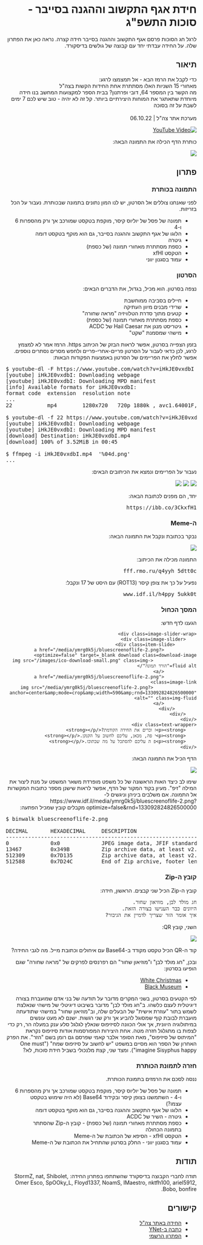 <div dir="rtl">
<h1>חידת אגף התקשוב וההגנה בסייבר - סוכות התשפ"ג</h1>
<p>
לרגל חג הסוכות פרסם אגף התקשוב וההגנה בסייבר חידה קצרה. נראה כאן את הפתרון שלה. על החידה עבדתי יחד עם קבוצה של גולשים בדיסקורד. 
</p>

<h2>תיאור</h2>
<p>
 כדי לקבל את הרמז הבא - אל תמצמצו לרגע:
<br/>
מאחורי 15 השניות האלו מסתתרת אחת החידות הקשות בצה"ל
<br/>
מה הקשר בין המספר 64, דובי ופרתנון? בבית הספר למקצועות המחשב בנו חידה מיוחדת שתאתגר את המוחות היצירתיים ביותר. קל זה לא יהיה - טוב שיש לכם 7 ימים לשבת על זה בסוכה
<br/>
<br/>
מערכת אתר צה"ל | 06.10.22
</p>

[![YouTube Video](https://img.youtube.com/vi/iHkJE0vxdbI/0.jpg)](https://www.youtube.com/watch?v=iHkJE0vxdbI)

<p>
כותרת הדף הכילה את התמונה הבאה:
</p>

![](images/artboard-1-4x-100.png)


<h2>פתרון</h2>

<h3>התמונה בכותרת</h3>

<p>
לפני שאנחנו צוללים אל הסרטון, יש לנו המון נתונים בתמונה שבכותרת. נעבור על הכל בזריזות.
</p>

<ul>
    <li>תמונה של פסל של יוליוס קיסר, מוקפת בטקסט שמורכב אך ורק מהספרות 6 ו-4</li>
    <li>הלוגו של אגף התקשוב וההגנה בסייבר, גם הוא מוקף בטקסט דומה</li>
    <li>גיטרה</li>
    <li>כספת מסתתרת מאחורי תמונה (של כספת)</li>
    <li>הטקסט xfHl</li>
    <li>עמוד בסגנון יווני</li>
</ul>


<h3>הסרטון</h3>

<p>
נצפה בסרטון. הוא מכיל, בגדול, את הדברים הבאים:
</p>

<ul>
    <li>חיילים בסביבה ממוחשבת</li>
    <li>שרידי מבנים מיוון העתיקה</li>
    <li>קטעים מתוך סדרת הטלוויזיה "מראה שחורה"</li>
    <li>כספת מסתתרת מאחורי תמונה (של כספת)</li>
    <li>גיטריסט מנגן את Hail Caesar של ACDC</li>
    <li>מישהי שמסמנת "שקט"</li>
</ul>

<p>
בזמן הצפייה בסרטון, אפשר לראות הבזק של הכיתוב https. הרמז אמר לא למצמץ לרגע, לכן כדאי לעבור על הסרטון פריים-אחרי-פריים ולחפש מסרים נסתרים נוספים. אפשר לחלץ את הפריימים של הסרטון באמצעות הפקודות הבאות:
</p>

<pre dir="ltr">
$ youtube-dl -F https://www.youtube.com/watch?v=iHkJE0vxdbI
[youtube] iHkJE0vxdbI: Downloading webpage
[youtube] iHkJE0vxdbI: Downloading MPD manifest
[info] Available formats for iHkJE0vxdbI:
format code  extension  resolution note
...
22           mp4        1280x720   720p 1880k , avc1.64001F, 25fps, mp4a.40.2 (44100Hz) (best)

$ youtube-dl -f 22 https://www.youtube.com/watch?v=iHkJE0vxdbI
[youtube] iHkJE0vxdbI: Downloading webpage
[youtube] iHkJE0vxdbI: Downloading MPD manifest
[download] Destination: iHkJE0vxdbI.mp4
[download] 100% of 3.52MiB in 00:45

$ ffmpeg -i iHkJE0vxdbI.mp4  '%04d.png'
...
</pre>

<p>
נעבור על הפריימים ונמצא את הכיתובים הבאים:
</p>

![](images/0119.jpg)
![](images/0166.jpg)
![](images/0250.jpg)

<p>
יחד, הם מפנים לכתובת הבאה:
</p>

<pre>
https://ibb.co/3CkxfH1
</pre>

<h3>ה-Meme</h3>

<p>
נבקר בכתובת ונקבל את התמונה הבאה:
</p>

![](images/meme.png)

<p>
התמונה מכילה את הכיתוב:
</p>

<pre>
fff.rmo.ru/q4yyh_5dtt0c
</pre>

נפעיל על כך את צופן קיסר (ROT13) עם היסט של 17 ונקבל:

<pre>
www.idf.il/h4ppy_5ukk0t
</pre>

<h3>המסך הכחול</h3>

<p>
הגענו לדף חדש:
</p>


```
<div class=image-slider-wrap>
    <div class=image-slider>
        <div class=item-slide>
            <a href="/media/ymrg0k5j/bluescreenoflife-2.png?optimize=false" target=_blank download class=download-image>
                <img src="/images/ico-download-small.png" class=img-fluid alt="הורד תמונה"/>
            </a>
            <a href="/media/ymrg0k5j/bluescreenoflife-2.png" class=image-link>
                <img src="/media/ymrg0k5j/bluescreenoflife-2.png?anchor=center&amp;mode=crop&amp;width=590&amp;rnd=133092824826500000" alt="" class=img-fluid>
            </a>
        </div>
    </div>
</div>
<div class=text-wrapper>
    <p><strong>ז וכרים את החידה הקודמת?</strong></p>
    <p><strong>י פה, מכאן, עליכם לחשוב על הקנקן.</strong></p>
    <p><strong>פ ה עליכם להסתכל על מה שבתוכו.</strong></p>
</div>
```


<p>
הדף הכיל את התמונה הבאה:
</p>

![](images/bluescreenoflife-2.jpg)

<p>
שימו לב כיצד האות הראשונה של כל משפט מופרדת משאר המשפט על מנת ליצור את המילה "זיפ". מעיון בקוד המקור של הדף, אפשר לראות שישנן מספר כתובות המקשרות אל התמונה. אם משלבים ביניהן וניגשים ל-https://www.idf.il/media/ymrg0k5j/bluescreenoflife-2.png?optimize=false&rnd=133092824826500000 מקבלים קובץ שמכיל הפתעה:
</p>

<pre dir="ltr">
$ binwalk bluescreenoflife-2.png

DECIMAL       HEXADECIMAL     DESCRIPTION
--------------------------------------------------------------------------------
0             0x0             JPEG image data, JFIF standard 1.01
13467         0x349B          Zip archive data, at least v2.0 to extract, compressed size: 498799, uncompressed size: 546086, name: secret/QR.png
512309        0x7D135         Zip archive data, at least v2.0 to extract, compressed size: 110, uncompressed size: 172, name: secret/riddle.txt
512588        0x7D24C         End of Zip archive, footer length: 22
</pre>

<h3>קובץ ה-Zip</h3>
<p>
קובץ ה-Zip הכיל שני קבצים. הראשון, חידה:
</p>

<pre>
חג מולד לבן, מוזיאון שחור. 
היוונים כבר הענישו בצורה הזאת. 
איך אומר הזר שצריך לדמיין את הגיבור?
</pre>

<p>
השני, קובץ QR:
</p>

![](images/QR.png)

<p>
קוד ה-QR הכיל טקסט מקודד ב-Base64 עם איחולים וכתובת מייל. מה לגבי החידה?
</p>


<p>
ובכן, "חג מולד לבן" ו"מוזיאון שחור" הם רפרנסים לפרקים של "מראה שחורה" שגם הופיעו בסרטון:
</p>

<ul>
    <li><a href="https://en.wikipedia.org/wiki/White_Christmas_(Black_Mirror)">White Christmas</a></li>
    <li><a href="https://en.wikipedia.org/wiki/Black_Museum_(Black_Mirror)">Black Museum</a></li>
</ul>

<p>
לפי הקטעים בסרטון, בשני המקרים מדובר על תודעה של בני אדם שמועברת בצורה דיגיטלית לעצם כלשהו. ב"חג מולד לבן" מדובר בשיבוט דיגיטלי של מישהי שנאלצת לשמש בתור "עוזרת אישית" של הבעלים שלה, וב"מוזיאון שחור" במישהי שתודעתה מועברת לבובת קוף שמסוגל להביע אך ורק שני רגשות. ישנם לא מעט עונשים במיתולוגיה היוונית, אך אולי הכוונה לסיזיפוס שנאלץ לגלגל סלע ענק במעלה הר, רק כדי לצפות בו מתגלגל חזרה מטה. אחת היצירות המפורסמות אודות סיזיפוס נקראת "המיתוס של סיזיפוס", מאת הסופר אלבר קאמי שפרסם גם רומן בשם "הזר". את הפרק האחרון של הספר הוא מסיים במשפט "יש לחשוב על סיזיפוס שמח" ("One must imagine Sisyphus happy"). ומצד שני, קצת מלנכולי בשביל חידת סוכות, לא?
</p>

<h3>חזרה לתמונת הכותרת</h3>

<p>
ננסה לסכם את הרמזים בתמונת הכותרת.
</p>

<ul>
    <li>תמונה של פסל של יוליוס קיסר, מוקפת בטקסט שמורכב אך ורק מהספרות 6 ו-4 - השתמשנו בצופן קיסר ובקידוד Base64 (לא היה שימוש בטקסט עצמו?)</li>
    <li>הלוגו של אגף התקשוב וההגנה בסייבר, גם הוא מוקף בטקסט דומה</li>
    <li>גיטרה - השיר של ACDC</li>
    <li>כספת מסתתרת מאחורי תמונה (של כספת) - קובץ ה-Zip שהסתתר בתמונה הכחולה</li>
    <li>הטקסט xfHl - הסיפא של הכתובת של ה-Meme</li>
    <li>עמוד בסגנון יווני - החלק בסרטון שהתחיל את הכתובת של ה-Meme</li>
</ul>

<h2>תודות</h2>

<p>
תודה לחברי הקבוצה בדיסקורד שהשתתפו בפתרון החידה: StormZ, nat, Shibolet, Omer Esco, SpOOky_L, Floyd1337, NoamS, IMaestro, nktfh100, ariel5912, Bobo, bonfire.
</p>


<h2>קישורים</h2>
<ul>
    <li><a href="https://www.idf.il/%D7%90%D7%AA%D7%A8%D7%99-%D7%99%D7%97%D7%99%D7%93%D7%95%D7%AA/%D7%90%D7%92%D7%A3-%D7%94%D7%AA%D7%A7%D7%A9%D7%95%D7%91-%D7%95%D7%94%D7%94%D7%92%D7%A0%D7%94-%D7%91%D7%A1%D7%91-%D7%A8/%D7%9B%D7%9C-%D7%94%D7%9B%D7%AA%D7%91%D7%95%D7%AA/2022/%D7%97%D7%99%D7%93%D7%AA-%D7%AA%D7%A7%D7%A9%D7%95%D7%91-%D7%A1%D7%A8%D7%98%D7%95%D7%9F-%D7%90%D7%A1%D7%A7%D7%99%D7%99%D7%A4-%D7%A8%D7%95%D7%9D-%D7%91%D7%A1%D7%9E%D7%97-%D7%9E%D7%97%D7%A9%D7%91-%D7%A6%D7%95%D7%A4%D7%9F-%D7%A7%D7%95%D7%93-%D7%A1%D7%95%D7%9B%D7%95%D7%AA/">החידה באתר צה"ל</a></li>
    <li><a href="https://www.ynet.co.il/news/article/skdki8nzj">כתבה ב-YNet</a></li>
    <li><a href="https://www.idf.il/%D7%90%D7%AA%D7%A8%D7%99-%D7%99%D7%97%D7%99%D7%93%D7%95%D7%AA/%D7%90%D7%92%D7%A3-%D7%94%D7%AA%D7%A7%D7%A9%D7%95%D7%91-%D7%95%D7%94%D7%94%D7%92%D7%A0%D7%94-%D7%91%D7%A1%D7%91-%D7%A8/%D7%9B%D7%9C-%D7%94%D7%9B%D7%AA%D7%91%D7%95%D7%AA/2022/%D7%97%D7%99%D7%93%D7%AA-%D7%AA%D7%A7%D7%A9%D7%95%D7%91-%D7%91%D7%A1%D7%9E-%D7%97-%D7%A1%D7%A8%D7%98%D7%95%D7%9F-%D7%A8%D7%9E%D7%96%D7%99%D7%9D-%D7%A4%D7%AA%D7%A8%D7%95%D7%A0%D7%95%D7%AA-%D7%9E%D7%97%D7%A9%D7%91-%D7%A7%D7%95%D7%93-%D7%A6%D7%95%D7%A4%D7%9F-%D7%99%D7%95%D7%95%D7%A0%D7%99%D7%9D-%D7%A1%D7%99%D7%96%D7%99%D7%A4%D7%95%D7%A1-%D7%A7%D7%99%D7%A1%D7%A8/">הפתרון הרשמי</a></li>
</ul>

</div>